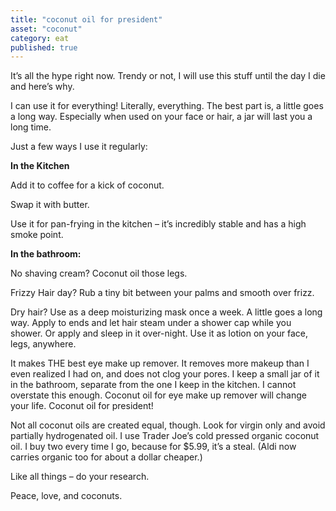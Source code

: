 ```yaml
---
title: "coconut oil for president"
asset: "coconut" 
category: eat
published: true
---
```


It’s all the hype right now. Trendy or not, I will use this stuff until the day I die and here’s why.

I can use it for everything! Literally, everything. The best part is, a little goes a long way. Especially when used on your face or hair, a jar will last you a long time.

Just a few ways I use it regularly:

**In the Kitchen**

Add it to coffee for a kick of coconut.

Swap it with butter. 

Use it for pan-frying in the kitchen – it’s incredibly stable and has a high smoke point.

**In the bathroom:**

No shaving cream? Coconut oil those legs.

Frizzy Hair day? Rub a tiny bit between your palms and smooth over frizz.

Dry hair? Use as a deep moisturizing mask once a week. A little goes a long way. Apply to ends and let hair steam under a shower cap while you shower. Or apply and sleep in it over-night.
Use it as lotion on your face, legs, anywhere.

It makes THE best eye make up remover. It removes more makeup than I even realized I had on, and does not clog your pores. I keep a small jar of it in the bathroom, separate from the one I keep in the kitchen. I cannot overstate this enough. Coconut oil for eye make up remover will change your life. Coconut oil for president! 

Not all coconut oils are created equal, though. Look for virgin only and avoid partially hydrogenated oil. I use Trader Joe’s cold pressed organic coconut oil.  I buy two every time I go, because for $5.99, it’s a steal.  (Aldi now carries  organic too for about a dollar cheaper.)

Like all things – do your research. 

Peace, love, and coconuts.
